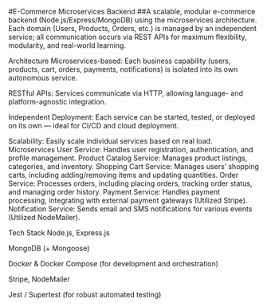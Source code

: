 #E-Commerce Microservices Backend
##A scalable, modular e-commerce backend (Node.js/Express/MongoDB) using the microservices architecture. Each domain (Users, Products, Orders, etc.) is managed by an independent service; all communication occurs via REST APIs for maximum flexibility, modularity, and real-world learning.

Architecture
Microservices-based:
Each business capability (users, products, cart, orders, payments, notifications) is isolated into its own autonomous service.

RESTful APIs:
Services communicate via HTTP, allowing language- and platform-agnostic integration.

Independent Deployment:
Each service can be started, tested, or deployed on its own — ideal for CI/CD and cloud deployment.

Scalability:
Easily scale individual services based on real load.
Microservices
User Service: Handles user registration, authentication, and profile management.
Product Catalog Service: Manages product listings, categories, and inventory.
Shopping Cart Service: Manages users’ shopping carts, including adding/removing items and updating quantities.
Order Service: Processes orders, including placing orders, tracking order status, and managing order history.
Payment Service: Handles payment processing, integrating with external payment gateways (Utilized Stripe).
Notification Service: Sends email and SMS notifications for various events (Utilized NodeMailer).

Tech Stack
Node.js, Express.js

MongoDB (+ Mongoose)

Docker & Docker Compose (for development and orchestration)

Stripe, NodeMailer

Jest / Supertest (for robust automated testing)
